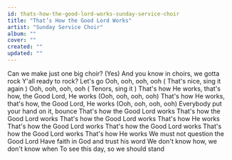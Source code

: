 ```yaml
---
id: thats-how-the-good-lord-works-sunday-service-choir
title: "That’s How the Good Lord Works"
artist: "Sunday Service Choir"
album: ""
cover: ""
created: ""
updated: ""
---
```


Can we make just one big choir?
 (Yes)
And you know in choirs, we gotta rock
Y'all ready to rock? Let's go
Ooh, ooh, ooh, ooh (
That's nice, sing it again
)
Ooh, ooh, ooh, ooh (
Tenors, sing it
)
That's how He works, that's how, the Good Lord, He works (Ooh, ooh, ooh, ooh)
That's how He works, that's how, the Good Lord, He works (Ooh, ooh, ooh, ooh)
Everybody put your hand on it, bounce
That's how the Good Lord works
That's how the Good Lord works
That's how the Good Lord works
That's how He works
That's how the Good Lord works
That's how the Good Lord works
That's how the Good Lord works
That's how He works
We must not question the Good Lord
Have faith in God and trust his word
We don't know how, we don't know when
To see this day, so we should stand